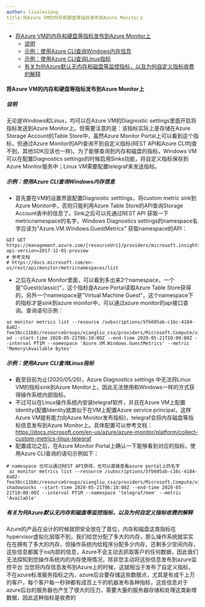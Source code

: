```yaml
---
author: liualexiang
title:将Azure VM的内存和硬盘等指标发布到Azure Monitor上
---
```

- [将Azure VM的内存和硬盘等指标发布到Azure Monitor上](#将azure-vm的内存和硬盘等指标发布到azure-monitor上)
  - [说明](#说明)
  - [示例：使用Azure CLI查询Windows内存信息](#示例使用azure-cli查询windows内存信息)
  - [示例：使用Azure CLI查询Linux指标](#示例使用azure-cli查询linux指标)
  - [有关为何Azure默认无内存和磁盘等监控指标，以及为何自定义指标收费的解释](#有关为何azure默认无内存和磁盘等监控指标以及为何自定义指标收费的解释)
#### 将Azure VM的内存和硬盘等指标发布到Azure Monitor上
##### 说明
无论是Windows和Linux，均可以在Azure VM的Diagnostic settings里面开启将指标发送到Azure Monitor上。但需要注意的是：该指标实际上是存储在Azure Storage Account的Table Store中，虽然Azure Monitor Portal上可以看到这个指标，但通过Azure Monitor的API查询不到自定义指标(REST API和Azure CLI均查不到，其他SDK应该也一样)。为了能够查询到内存和磁盘的指标，Windows VM可以在配置Diagnostics settings的时候启用Sinks功能，将自定义指标保存到Azure Monitor服务中；Linux VM需要配置telegraf来发送指标。

##### 示例：使用Azure CLI查询Windows内存信息
* 首先要在VM的设置界面配置Diagnostic setttings，将custom metric sink到Azure Monitor中，否则只能利用Azure Table Store的API查询Storage Account表中的信息了。Sink之后可以先通过REST API 获取一下metricnamespace的名字，Windows Diagnostics settings的namespace名字应该为"Azure.VM.Windows.GuestMetrics"
获取namespace的API：
```
GET GET https://management.azure.com/{resourceUri}/providers/microsoft.insights/metricNamespaces?api-version=2017-12-01-preview
# 参考文档
# https://docs.microsoft.com/en-us/rest/api/monitor/metricnamespaces/list
```
* 之后在Azure Monitor里面，可以看到多出来2个namespace，一个是"Guest(classic)"，这个指标是Azure Portal读取Azure Table Store获得的，另外一个namespace是"Virtual Machine Guest"，这个namespace下的指标才是sink到azure monitor中，可以通过azure monitor的api接口查询。查询语句示例：
```
az monitor metrics list --resource /subscriptions/5fb605ab-c16c-4184-8a02-fee38cc11b8c/resourceGroups/xiangliu_csa/providers/Microsoft.Compute/virtualMachines/win-ad --start-time 2020-05-21T06:10:00Z --end-time 2020-05-21T10:00:00Z --interval PT1M --namespace 'Azure.VM.Windows.GuestMetrics' --metric 'Memory\Available Bytes'
```

##### 示例：使用Azure CLI查询Linux指标
* 截至目前为止(2020/05/26)，Azure Diagnostics settings 中无法将Linux VM的指标sink到Azure Monitor上，因此无法使用和Windows一样的方式获得操作系统内部指标。
* 不过可以在Linux操作系统内安装telegraf软件，并且在Azure VM上配置Identity(配置Identity就类似于在VM上配置Azure service principal，这样Azure VM就有能力向Azure Monitor发布指标)，telegraf会将内存磁盘等指标信息发布到Azure Monitor上。具体配置可以参考文档：https://docs.microsoft.com/en-us/azure/azure-monitor/platform/collect-custom-metrics-linux-telegraf
* 配置成功之后，在Azure Monitor Portal上确认一下能够看到对应的指标，使用Azure CLI查询的语句示例如下：
```
# namespace 也可以通过REST API获得，也可以直接查看azure portal上的名字
 az monitor metrics list --resource /subscriptions/5fb605ab-c16c-4184-8a02-fee38cc11b8c/resourceGroups/xiangliu_csa/providers/Microsoft.Compute/virtualMachines/xiangliu-shadowsocks --start-time 2020-05-21T06:10:00Z --end-time 2020-05-21T10:00:00Z --interval PT1M --namespace 'telegraf/mem' --metric 'Available'
```



##### 有关为何Azure默认无内存和磁盘等监控指标，以及为何自定义指标收费的解释
Azure的产品在设计的时候就把安全放在了首位，内存和磁盘这类指标在hypervisor虚拟化层取不到，我们给您分配了多大的内存，那么操作系统就实实在在拥有了多大的内存，但操作系统内给程序分配多少内存，还剩多少空闲内存，这些信息都属于os内部的信息，Azure不会主动去抓取客户的任何数据，因此我们无法探知到您操作系统内的内存使用情况，除非您主动将这些信息发布到azure监控平台
当您将内存信息发布到Azure上的时候，这就相当于发布了自定义指标，不在azure标准服务指标之内，azure后台要存储这些数据点，尤其是有成千上万的客户，每个客户每一秒钟都有成百上千的机器发布各种指标，这些信息对于azure后台的服务器也产生了很大的压力，需要大量的服务器存储和处理这类新增数据，因此这种指标是收费的